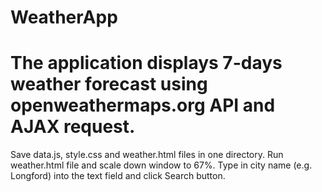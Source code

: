 # WeatherApp
# The application displays 7-days weather forecast using openweathermaps.org API and AJAX request.

Save data.js, style.css and weather.html files in one directory.
Run weather.html file and scale down window to 67%.
Type in city name (e.g. Longford) into the text field and click Search button.

